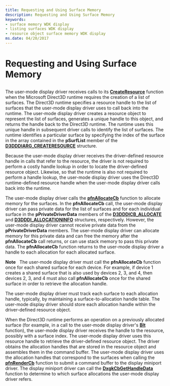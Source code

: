 ```yaml
---
title: Requesting and Using Surface Memory
description: Requesting and Using Surface Memory
keywords:
- surface memory WDK display
- listing surfaces WDK display
- resource object surface memory WDK display
ms.date: 04/20/2017
---
```


# Requesting and Using Surface Memory


## <span id="ddk_requesting_and_using_surface_memory_gg"></span><span id="DDK_REQUESTING_AND_USING_SURFACE_MEMORY_GG"></span>


The user-mode display driver receives calls to its [**CreateResource**](/windows-hardware/drivers/ddi/d3dumddi/nc-d3dumddi-pfnd3dddi_createresource) function when the Microsoft Direct3D runtime requires the creation of a list of surfaces. The Direct3D runtime specifies a resource handle to the list of surfaces that the user-mode display driver uses to call back into the runtime. The user-mode display driver creates a resource object to represent the list of surfaces, generates a unique handle to this object, and returns the handle back to the Direct3D runtime. The runtime uses this unique handle in subsequent driver calls to identify the list of surfaces. The runtime identifies a particular surface by specifying the index of the surface in the array contained in the **pSurfList** member of the [**D3DDDIARG\_CREATERESOURCE**](/windows-hardware/drivers/ddi/d3dukmdt/ns-d3dukmdt-_d3dddiarg_createresource) structure.

Because the user-mode display driver receives the driver-defined resource handle in calls that refer to the resource, the driver is not required to perform a costly handle lookup in order to locate the driver-defined resource object. Likewise, so that the runtime is also not required to perform a handle lookup, the user-mode display driver uses the Direct3D runtime-defined resource handle when the user-mode display driver calls back into the runtime.

The user-mode display driver calls the [**pfnAllocateCb**](/windows-hardware/drivers/ddi/d3dumddi/nc-d3dumddi-pfnd3dddi_allocatecb) function to allocate memory for the surfaces. In the **pfnAllocateCb** call, the user-mode display driver can pass private data for the list of surfaces and for each individual surface in the **pPrivateDriverData** members of the [**D3DDDICB\_ALLOCATE**](/windows-hardware/drivers/ddi/d3dumddi/ns-d3dumddi-_d3dddicb_allocate) and [**D3DDDI\_ALLOCATIONINFO**](/windows-hardware/drivers/ddi/d3dukmdt/ns-d3dukmdt-_d3dddi_allocationinfo) structures, respectively. However, the user-mode display driver cannot receive private data from the **pPrivateDriverData** members. The user-mode display driver can allocate memory for this private data and can free the memory after the **pfnAllocateCb** call returns, or can use stack memory to pass this private data. The **pfnAllocateCb** function returns to the user-mode display driver a handle to each allocation for each allocated surface.

**Note**   The user-mode display driver must call the **pfnAllocateCb** function once for each shared surface for each device. For example, if device 1 creates a shared surface that is also used by devices 2, 3, and 4, then devices 2, 3, and 4 must also call **pfnAllocateCb** once for the shared surface in order to retrieve the allocation handle.

 

The user-mode display driver must track each surface to each allocation handle, typically, by maintaining a surface-to-allocation handle table. The user-mode display driver should store each allocation handle within the driver-defined resource object.

When the Direct3D runtime performs an operation on a previously allocated surface (for example, in a call to the user-mode display driver's [**Blt**](/windows-hardware/drivers/ddi/d3dumddi/nc-d3dumddi-pfnd3dddi_blt) function), the user-mode display driver receives the handle to the resource, possibly with a surface index. The user-mode display driver uses this resource handle to retrieve the driver-defined resource object. The driver obtains the allocation handles that are stored in the resource object and assembles them in the command buffer. The user-mode display driver uses the allocation handles that correspond to the surfaces when calling the [**pfnRenderCb**](/windows-hardware/drivers/ddi/d3dumddi/nc-d3dumddi-pfnd3dddi_rendercb) function to submit a command buffer to the display miniport driver. The display miniport driver can call the [**DxgkCbGetHandleData**](/windows-hardware/drivers/ddi/d3dkmddi/nc-d3dkmddi-dxgkcb_gethandledata) function to determine to which surface allocations the user-mode display driver refers.

 

